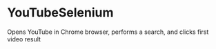 # YouTubeSelenium

Opens YouTube in Chrome browser, performs a search, and clicks first video result
